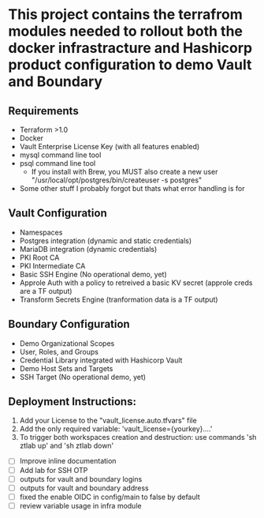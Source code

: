 # This project contains the terrafrom modules needed to rollout both the docker infrastracture and Hashicorp product configuration to demo Vault and Boundary

## Requirements
- Terraform >1.0
- Docker
- Vault Enterprise License Key (with all features enabled)
- mysql command line tool
- psql command line tool
    - If you install with Brew, you MUST also create a new user "/usr/local/opt/postgres/bin/createuser -s postgres"
- Some other stuff I probably forgot but thats what error handling is for
## Vault Configuration
- Namespaces
- Postgres integration (dynamic and static credentials)
- MariaDB integration (dynamic credentials)
- PKI Root CA
- PKI Intermediate CA
- Basic SSH Engine (No operational demo, yet)
- Approle Auth with a policy to retreived a basic KV secret (approle creds are a TF output)
- Transform Secrets Engine (tranformation data is a TF output)

## Boundary Configuration
- Demo Organizational Scopes
- User, Roles, and Groups
- Credential Library integrated with Hashicorp Vault
- Demo Host Sets and Targets
- SSH Target (No operational demo, yet)

## Deployment Instructions:
  
  1. Add your License to the "vault_license.auto.tfvars" file
  2. Add the only required variable: 'vault_license={yourkey}....'
  3. To trigger both workspaces creation and destruction: use commands 'sh ztlab up' and 'sh ztlab down'


- [ ] Improve inline documentation
- [ ] Add lab for SSH OTP
- [ ] outputs for vault and boundary logins
- [ ] outputs for vault and boundary address
- [ ] fixed the enable OIDC in config/main to false by default
- [ ] review variable usage in infra module